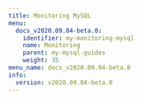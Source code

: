 ```yaml
---
title: Monitoring MySQL
menu:
  docs_v2020.09.04-beta.0:
    identifier: my-monitoring-mysql
    name: Monitoring
    parent: my-mysql-guides
    weight: 35
menu_name: docs_v2020.09.04-beta.0
info:
  version: v2020.09.04-beta.0
---
```


